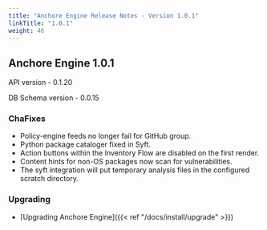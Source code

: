 ```yaml
---
title: "Anchore Engine Release Notes - Version 1.0.1"
linkTitle: "1.0.1"
weight: 46
---
```


## Anchore Engine 1.0.1

API version - 0.1.20

DB Schema version - 0.0.15

### ChaFixes
 
- Policy-engine feeds no longer fail for GitHub group.
- Python package cataloger fixed in Syft.
- Action buttons within the Inventory Flow are disabled on the first render.
- Content hints for non-OS packages now scan for vulnerabilities.
- The syft integration will put temporary analysis files in the configured scratch directory.

### Upgrading

* [Upgrading Anchore Engine]({{< ref "/docs/install/upgrade" >}})
